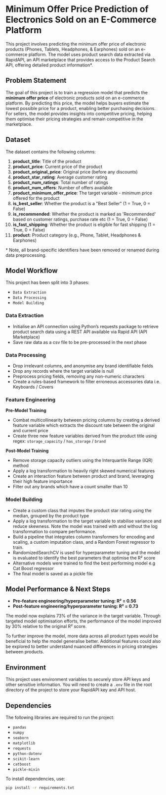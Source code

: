 # Minimum Offer Price Prediction of Electronics Sold on an E-Commerce Platform

This project involves predicting the minimum offer price of electronic products (Phones, Tablets, Headphones, & Earphones) sold on an e-commerce platform. The model uses product search data extracted via RapidAPI, an API marketplace that provides access to the Product Search API, offering detailed product information\*.

## Problem Statement

The goal of this project is to train a regression model that predicts the **minimum offer price** of electronic products sold on an e-commerce platform. By predicting this price, the model helps buyers estimate the lowest possible price for a product, enabling better purchasing decisions. For sellers, the model provides insights into competitive pricing, helping them optimise their pricing strategies and remain competitive in the marketplace.

## Dataset

The dataset contains the following columns:

1. **product_title**: Title of the product
2. **product_price**: Current price of the product
3. **product_original_price**: Original price (before any discounts)
4. **product_star_rating**: Average customer rating
5. **product_num_ratings**: Total number of ratings
6. **product_num_offers**: Number of offers available
7. **product_minimum_offer_price**: The target variable - minimum price offered for the product
8. **is_best_seller**: Whether the product is a "Best Seller" (1 = True, 0 = False)
9. **is_recommended**: Whether the product is marked as 'Recommended' based on customer ratings, purchase rate etc (1 = True, 0 = False)
10. **is_fast_shipping**: Whether the product is eligible for fast shipping (1 = True, 0 = False)
11. **product**: Product category (e.g., Phone, Tablet, Headphones & Earphones)

\* Note, all brand-specific identifiers have been removed or renamed during data preprocessing.

## Model Workflow

This project has been split into 3 phases: 
- `Data Extraction`
- `Data Processing`
- `Model Building`

### Data Extraction

- Initialise an API connection using Python’s requests package to retrieve product search data using a REST API available via Rapid API (API Marketplace)
-	Save raw data as a csv file to be pre-processed in the next phase

### Data Processing

-	Drop irrelevant columns, and anonymise any brand identifiable fields 
-	Drop any records where the target variable is null
-	Preprocess pricing fields, removing any non-numeric characters
-	Create a rules-based framework to filter erroneous accessories data i.e. Keyboards / Covers

### Feature Engineering

**Pre-Model Training**
-	Combat multicollinearity between pricing columns by creating a derived feature variable which extracts the discount rate between the original and current price
-	Create three new feature variables derived from the product title using regex: `storage_capacity` / `has_storage`  / `brand`

**Post-Model Training**

-	Remove storage capacity outliers using the Interquartile Range (IQR) method
-	Apply a log transformation to heavily right skewed numerical features
-	Create an interaction feature between product and brand, leveraging their high feature importance
-	Filter out any brands which have a count smaller than 10

### Model Building

- Create a custom class that imputes the product star rating using the median, grouped by the product type
- Apply a log transformation to the target variable to stabilise variance and reduce skewness. Note the model was trained with and without the log transformation to compare performance.
- Build a pipeline that integrates column transformers for encoding and scaling, a custom imputation class, and a Random Forest regressor to train. 
- RandomizedSearchCV is used for hyperparameter tuning and the model is evaluated to identify the best parameters that optimise the R&sup2; score
- Alternative models were trained to find the best performing model e.g Cat Boost regressor 
- The final model is saved as a pickle file

## Model Performance & Next Steps

- **Pre-feature engineering/hyperparameter tuning: R&sup2; = 0.56**
- **Post-feature engineering/hyperparameter tuning: R&sup2; = 0.73**

The model now explains 73% of the variance in the target variable. Through targeted model optimisation efforts, the performance of the model improved by 30% relative to the original R&sup2; score. 

To further improve the model, more data across all product types would be beneficial to help the model generalise better. Additional features could also be explored to better understand nuanced differences in pricing strategies between products.

## Environment

This project uses environment variables to securely store API keys and other sensitive information. You will need to create a `.env` file in the root directory of the project to store your RapidAPI key and API host.

## Dependencies

The following libraries are required to run the project:

- `pandas`
- `numpy`
- `seaborn`
- `matplotlib`
- `requests`
- `python-dotenv`
- `scikit-learn`
- `catboost`
- `pickle-mixin`

To install dependencies, use:

```bash
pip install -r requirements.txt

